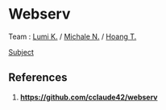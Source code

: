 # Webserv
Team : [Lumi K.](https://github.com/lkilpela) / [Michale N.](https://github.com/michale1nguyen1) / [Hoang T.](https://github.com/)

[Subject](https://cdn.intra.42.fr/pdf/pdf/13265/en.subject.pdf)
## References

1. **https://github.com/cclaude42/webserv**
